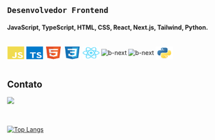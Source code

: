 ## `Desenvolvedor Frontend`
#### JavaScript, TypeScript, HTML, CSS, React, Next.js, Tailwind, Python.
<div style="display: inline_block"><br>
  <img align="center" alt="b-Js" height="30" width="40" src="https://raw.githubusercontent.com/devicons/devicon/master/icons/javascript/javascript-plain.svg">
  <img align="center" alt="b-Ts" height="30" width="40" src="https://raw.githubusercontent.com/devicons/devicon/master/icons/typescript/typescript-plain.svg">
  <img align="center" alt="b-HTML" height="30" width="40" src="https://raw.githubusercontent.com/devicons/devicon/master/icons/html5/html5-original.svg">
  <img align="center" alt="b-CSS" height="30" width="40" src="https://raw.githubusercontent.com/devicons/devicon/master/icons/css3/css3-original.svg">
  <img align="center" alt="b-React" height="30" width="40" src="https://raw.githubusercontent.com/devicons/devicon/master/icons/react/react-original.svg">
  <img align="center" alt="b-next" height="30" width="40" src="https://cdn.jsdelivr.net/gh/devicons/devicon@latest/icons/nextjs/nextjs-original.svg" />
  <img align="center" alt="b-next" height="30" width="40" src="https://cdn.jsdelivr.net/gh/devicons/devicon@latest/icons/tailwindcss/tailwindcss-original.svg" />
  <img align="center" alt="b-Python" height="30" width="40" src="https://raw.githubusercontent.com/devicons/devicon/master/icons/python/python-original.svg">
</div>
</br>

## Contato


<div> 
 <a href="https://br.linkedin.com/in/brunopzn" target="_blank"><img src="https://img.shields.io/badge/-LinkedIn-%230077B5?style=for-the-badge&logo=linkedin&logoColor=white" target="_blank"></a>
</div>
</br>
</br>
<div>
  
  [![Top Langs](https://github-readme-stats.vercel.app/api/top-langs/?username=brunopzn&layout=donut)](https://github.com/brunopzn/github-readme-stats)

</div>
